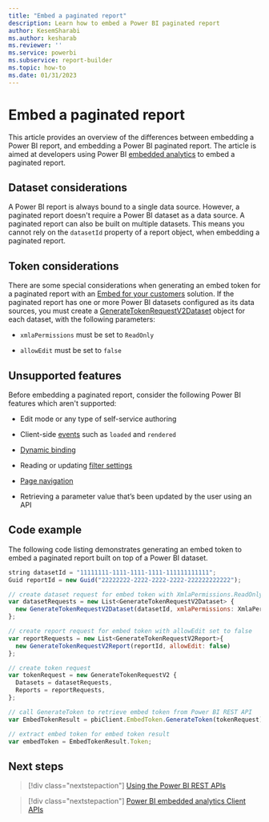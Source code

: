 ```yaml
---
title: "Embed a paginated report"
description: Learn how to embed a Power BI paginated report
author: KesemSharabi
ms.author: kesharab
ms.reviewer: ''
ms.service: powerbi
ms.subservice: report-builder
ms.topic: how-to
ms.date: 01/31/2023
---
```


# Embed a paginated report

This article provides an overview of the differences between embedding a Power BI report, and embedding a Power BI paginated report. The article is aimed at developers using Power BI [embedded analytics](/power-bi/developer/embedded/) to embed a paginated report.

## Dataset considerations

A Power BI report is always bound to a single data source. However, a paginated report doesn't require a Power BI dataset as a data source. A paginated report can also be built on multiple datasets. This means you cannot rely on the `datasetId` property of a report object, when embedding a paginated report.

## Token considerations

There are some special considerations when generating an embed token for a paginated report with an [Embed for your customers](../developer/embedded/embedded-analytics-power-bi.md#embed-for-your-customers) solution. If the paginated report has one or more Power BI datasets configured as its data sources, you must create a [GenerateTokenRequestV2Dataset](/rest/api/power-bi/embed-token/generate-token#generatetokenrequestv2dataset) object for each dataset, with the following parameters:

* `xmlaPermissions` must be set to `ReadOnly`

* `allowEdit` must be set to `false`
 
## Unsupported features

Before embedding a paginated report, consider the following Power BI features which aren't supported:

* Edit mode or any type of self-service authoring

* Client-side [events](/javascript/api/overview/powerbi/handle-events) such as `loaded` and `rendered`

* [Dynamic binding](/javascript/api/overview/powerbi/bind-report-datasets)

* Reading or updating [filter settings](/javascript/api/overview/powerbi/control-report-filters)

* [Page navigation](/javascript/api/overview/powerbi/page-navigation)

* Retrieving a parameter value that’s been updated by the user using an API
 
## Code example

The following code listing demonstrates generating an embed token to embed a paginated report built on top of a Power BI dataset.

```javascript
string datasetId = "11111111-1111-1111-1111-111111111111";
Guid reportId = new Guid("22222222-2222-2222-2222-222222222222");

// create dataset request for embed token with XmlaPermissions.ReadOnly
var datasetRequests = new List<GenerateTokenRequestV2Dataset> {
  new GenerateTokenRequestV2Dataset(datasetId, xmlaPermissions: XmlaPermissions.ReadOnly)
};

// create report request for embed token with allowEdit set to false
var reportRequests = new List<GenerateTokenRequestV2Report>{
  new GenerateTokenRequestV2Report(reportId, allowEdit: false)
};

// create token request
var tokenRequest = new GenerateTokenRequestV2 {
  Datasets = datasetRequests,
  Reports = reportRequests,
};

// call GenerateToken to retrieve embed token from Power BI REST API
var EmbedTokenResult = pbiClient.EmbedToken.GenerateToken(tokenRequest);

// extract embed token for embed token result
var embedToken = EmbedTokenResult.Token;
```

## Next steps 

> [!div class="nextstepaction"]
> [Using the Power BI REST APIs](/rest/api/power-bi/)

> [!div class="nextstepaction"]
> [Power BI embedded analytics Client APIs](/javascript/api/overview/powerbi/)

